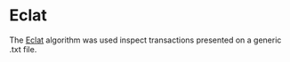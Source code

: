 # Eclat

The [Eclat](https://en.wikipedia.org/wiki/Association_rule_learning#Eclat_algorithm) algorithm was used inspect transactions presented on a generic .txt file.